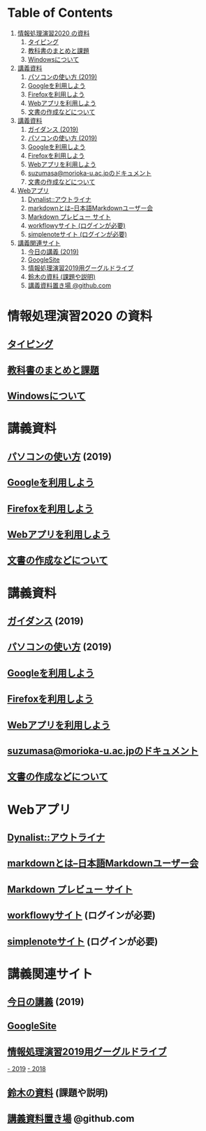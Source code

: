
# Table of Contents

1.  [情報処理演習2020 の資料](#org03fa300)
    1.  [タイピング](#org7a33afb)
    2.  [教科書のまとめと課題](#org4d926e0)
    3.  [Windowsについて](#org55a27cc)
2.  [講義資料](#org99b2f50)
    1.  [パソコンの使い方 (2019)](#org1fb615e)
    2.  [Googleを利用しよう](#org3ff4acd)
    3.  [Firefoxを利用しよう](#orga26022a)
    4.  [Webアプリを利用しよう](#orgfedeea6)
    5.  [文書の作成などについて](#orgc48a9b4)
3.  [講義資料](#org118df6e)
    1.  [ガイダンス (2019)](#orgb46cce5)
    2.  [パソコンの使い方 (2019)](#org296bed5)
    3.  [Googleを利用しよう](#org41d6bd7)
    4.  [Firefoxを利用しよう](#org78d3b3c)
    5.  [Webアプリを利用しよう](#orgec39a31)
    6.  [suzumasa@morioka-u.ac.jpのドキュメント](#org2bf670e)
    7.  [文書の作成などについて](#orgc5409a2)
4.  [Webアプリ](#org5250d66)
    1.  [Dynalist::アウトライナ](#org1b6b527)
    2.  [markdownとは&#x2013;日本語Markdownユーザー会](#org90cda2d)
    3.  [Markdown プレビュー サイト](#org9beb41a)
    4.  [workflowyサイト (ログインが必要)](#org41121d9)
    5.  [simplenoteサイト (ログインが必要)](#orgbb328e5)
5.  [講義関連サイト](#orgb59a34c)
    1.  [今日の講義 (2019)](#orgea611ce)
    2.  [GoogleSite](#org11c4eb8)
    3.  [情報処理演習2019用グーグルドライブ](#orgfbf36cb)
    4.  [鈴木の資料 (課題や説明)](#orga0e21bf)
    5.  [講義資料置き場 @github.com](#org571dc84)



<a id="org03fa300"></a>

# 情報処理演習2020 の資料


<a id="org7a33afb"></a>

## [タイピング](./typing.md)


<a id="org4d926e0"></a>

## [教科書のまとめと課題](./text.md)


<a id="org55a27cc"></a>

## [Windowsについて](./windows.md)


<a id="org99b2f50"></a>

# 講義資料


<a id="org1fb615e"></a>

## [パソコンの使い方](./pc.md) (2019)


<a id="org3ff4acd"></a>

## [Googleを利用しよう](./google.md)


<a id="orga26022a"></a>

## [Firefoxを利用しよう](./firefox.md)


<a id="orgfedeea6"></a>

## [Webアプリを利用しよう](./web.md)


<a id="orgc48a9b4"></a>

## [文書の作成などについて](https://github.com/masayuki054/morioka_u_ict/blob/master/org/articles/)


<a id="org118df6e"></a>

# 講義資料


<a id="orgb46cce5"></a>

## [ガイダンス](./guidance.md) (2019)


<a id="org296bed5"></a>

## [パソコンの使い方](./pc.md) (2019)


<a id="org41d6bd7"></a>

## [Googleを利用しよう](./google.md)


<a id="org78d3b3c"></a>

## [Firefoxを利用しよう](./firefox.md)


<a id="orgec39a31"></a>

## [Webアプリを利用しよう](./web.md)


<a id="org2bf670e"></a>

## [suzumasa@morioka-u.ac.jpのドキュメント](./s.md)


<a id="orgc5409a2"></a>

## [文書の作成などについて](https://github.com/masayuki054/morioka_u_ict/blob/master/org/articles/)


<a id="org5250d66"></a>

# Webアプリ


<a id="org1b6b527"></a>

## [Dynalist::アウトライナ](https://dynalist.com)


<a id="org90cda2d"></a>

## [markdownとは&#x2013;日本語Markdownユーザー会](https://www.markdown.jp/what-is-markdown/)


<a id="org9beb41a"></a>

## [Markdown プレビュー サイト](https://daringfireball.net/projects/markdown/dingus)


<a id="org41121d9"></a>

## [workflowyサイト](https://workflowy.com) (ログインが必要)


<a id="orgbb328e5"></a>

## [simplenoteサイト](https://simplenote.com) (ログインが必要)


<a id="orgb59a34c"></a>

# 講義関連サイト


<a id="orgea611ce"></a>

## [今日の講義](http://masayuki054.github.io/morioka_u_ict/) (2019)


<a id="org11c4eb8"></a>

## [GoogleSite](https://sites.google.com/view/morioka-u-ict-2019/%E3%83%9B%E3%83%BC%E3%83%A0)


<a id="orgfbf36cb"></a>

## [情報処理演習2019用グーグルドライブ](https://drive.google.com/open?id=1wyBj1eX9r-Df4gdpQl2ifKhTVtQbATm3)

[- 2019](https://drive.google.com/open?id=1wyBj1eX9r-Df4gdpQl2ifKhTVtQbATm3)
[- 2018](https://drive.google.com/open?id=1HVFAjgdjsykN1zx7GOwzjutdeMFBva5C)


<a id="orga0e21bf"></a>

## [鈴木の資料](https://github.com/masayuki054/morioka_u_ict/tree/master/org/articles/) (課題や説明)


<a id="org571dc84"></a>

## [講義資料置き場](https://github.com/masayuki054/morioka_u_ict/tree/master/) @github.com

